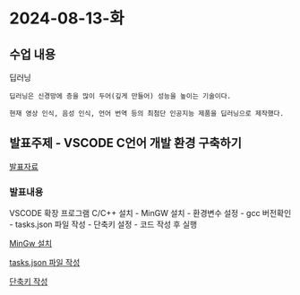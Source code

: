 # 2024-08-13-화

## 수업 내용

<p>
    딥러닝

    딥러닝은 신경망에 층을 많이 두어(깊게 만들어) 성능을 높이는 기술이다.

    현재 영상 인식, 음성 인식, 언어 번역 등의 최첨단 인공지능 제품을 딥러닝으로 제작했다.

</p>

## 발표주제 - VSCODE C언어 개발 환경 구축하기

<a href="./VSCODE로 C언어 개발 환경 구축하기.pdf">발표자료</a>

### 발표내용

VSCODE 확장 프로그램 C/C++ 설치 - MinGW 설치 - 환경변수 설정 - gcc 버전확인 - tasks.json 파일 작성 - 단축키 설정 - 코드 작성 후 실행

<a href="https://sourceforge.net/projects/mingw/">MinGw 설치</a>

<a href="./tasks.txt">tasks.json 파일 작성</a>

<a href="./key.txt">단축키 작성</a>